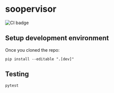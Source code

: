 # soopervisor

![CI badge](https://github.com/ploomber/ci-for-ds/workflows/CI/badge.svg)

## Setup development environment

Once you cloned the repo:

```
pip install --editable ".[dev]"
```

## Testing

```
pytest
```
